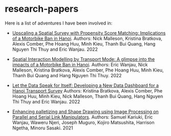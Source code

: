 # research-papers
 
Here is a list of adventures I have been involved in:

 - [Upscaling a Spatial Survey with Propensity Score Matching: Implications of a Motorbike Ban in Hanoi](papers\Malleson_et_al_GISRUK_2022.pdf). Authors: Nick Malleson, Kristina Bratkova, Alexis Comber, Phe Hoang Huu, Minh Kieu, Thanh Bui Quang, Hang Nguyen Thi Thuy and Eric Wanjau. 2022


 - [Spatial Interaction Modelling by Transport Mode: A glimpse into the impacts of a Motorbike Ban in Hanoi](papers\Wanjau_et_al_GISRUK_2022_SIM.pdf). Authors: Eric Wanjau, Nick Malleson, Kristina Bratkova, Alexis Comber, Phe Hoang Huu, Minh Kieu, Thanh Bui Quang and Hang Nguyen Thi Thuy. 2022

 - [Let the Data Speak for Itself: Developing a New Data Dashboard for a Hanoi Transport Survey](papers\Kristina_et_al_GISRUK_2022_Let_Data_Speak.pdf) Authors: Kristina Bratkova, Alexis Comber, Phe Hoang Huu, Minh Kieu, Nick Malleson, Thanh Bui Quang, Hang Nguyen Thi Thuy and Eric Wanjau. 2022

- [Enhancing palletizing and Shape Drawing using Image Processing on Parallel and Serial Link Manipulators](https://github.com/R-icntay/research-papers/blob/main/papers/ENHANCING%20PALLETIZING%20AND%20SHAPE%20DRAWING%20USING%20IMAGE%20PROCESSING%20ON%20PARALLEL%20AND%20SERIAL%20LINK%20MANIPULATORS(v7-Final).pdf). Authors: Samuel Kariuki, Eric Wanjau, Waweru Njeri, Joseph Muguro, Kojiro Matsushita, Harrison Ngetha, Minoru Sasaki. 2021
